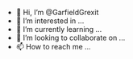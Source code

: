 - 👋 Hi, I’m @GarfieldGrexit
- 👀 I’m interested in ...
- 🌱 I’m currently learning ...
- 💞️ I’m looking to collaborate on ...
- 📫 How to reach me ...

<!---
GarfieldGrexit/GarfieldGrexit is a ✨ special ✨ repository because its `README.md` (this file) appears on your GitHub profile.
You can click the Preview link to take a look at your changes.
--->
